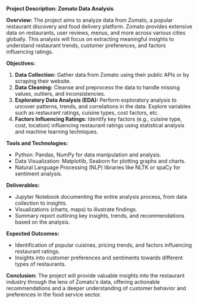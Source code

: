 **Project Description: Zomato Data Analysis**

**Overview:**
The project aims to analyze data from Zomato, a popular restaurant discovery and food delivery platform. Zomato provides extensive data on restaurants, user reviews, menus, and more across various cities globally. This analysis will focus on extracting meaningful insights to understand restaurant trends, customer preferences, and factors influencing ratings.

**Objectives:**
1. **Data Collection:** Gather data from Zomato using their public APIs or by scraping their website.
2. **Data Cleaning:** Cleanse and preprocess the data to handle missing values, outliers, and inconsistencies.
3. **Exploratory Data Analysis (EDA):** Perform exploratory analysis to uncover patterns, trends, and correlations in the data. Explore variables such as restaurant ratings, cuisine types, cost factors, etc.
4. **Factors Influencing Ratings:** Identify key factors (e.g., cuisine type, cost, location) influencing restaurant ratings using statistical analysis and machine learning techniques.
   
**Tools and Technologies:**
- Python: Pandas, NumPy for data manipulation and analysis.
- Data Visualization: Matplotlib, Seaborn for plotting graphs and charts.
- Natural Language Processing (NLP) libraries like NLTK or spaCy for sentiment analysis.

**Deliverables:**
- Jupyter Notebook documenting the entire analysis process, from data collection to insights.
- Visualizations (charts, maps) to illustrate findings.
- Summary report outlining key insights, trends, and recommendations based on the analysis.

**Expected Outcomes:**
- Identification of popular cuisines, pricing trends, and factors influencing restaurant ratings.
- Insights into customer preferences and sentiments towards different types of restaurants.

**Conclusion:**
The project will provide valuable insights into the restaurant industry through the lens of Zomato's data, offering actionable recommendations and a deeper understanding of customer behavior and preferences in the food service sector.
